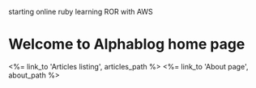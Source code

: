 starting online ruby learning ROR with AWS
<h1>Welcome to Alphablog home page</h1>
<%= link_to 'Articles listing', articles_path %>
<%= link_to 'About page', about_path %>